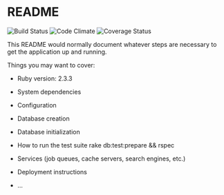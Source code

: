 # README

![Build Status](https://codeship.com/projects/12f0e780-ed82-0134-7325-520326763575/status?branch=master)
![Code Climate](https://codeclimate.com/github/bmwest/plate.png)
![Coverage Status](https://coveralls.io/repos/bmwest/plate/badge.png)

This README would normally document whatever steps are necessary to get the
application up and running.

Things you may want to cover:

* Ruby version: 2.3.3

* System dependencies

* Configuration

* Database creation

* Database initialization

* How to run the test suite rake db:test:prepare && rspec

* Services (job queues, cache servers, search engines, etc.)

* Deployment instructions

* ...
